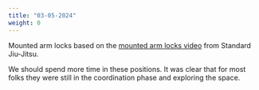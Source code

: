 ```yaml
---
title: "03-05-2024"
weight: 0
---
```


Mounted arm locks based on the [mounted arm locks video](https://www.youtube.com/watch?v=n2kfNdH6oo4) from Standard Jiu-Jitsu.

We should spend more time in these positions. It was clear that for most folks they were still in the coordination phase and exploring the space. 